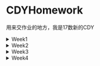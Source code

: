 # CDYHomework
用来交作业的地方，我是17数新的CDY
<details>
<summary>Week1</summary>
9月30日
记录了一天的饮水情况，包括饮水的时间、容器/饮料种类、每次饮水量（用吞咽数测量）。我从9月26日中午开始记录，直到9月29日凌晨结束。

可视化是我用数位板手绘完成的，限于精力，只绘制了第一天（9月26日下半天和9月27上半天）的记录（见9.26PM.jpg和9.27AM.jpg）。每张图以表盘呈现12小时的记录，每个节点用图标表示饮用的水的种类（详见图例），每个区段的颜色呈现的是：每次饮水后直到下一次饮水前我的“水含量”（见key.jpg），具体等于当此饮水吞咽数/直到下次饮水的小时数（记录见喝水情况表.xlsx）。

![image](https://github.com/RRC-c/CDYHomework/raw/master/Pics/9.26PM.jpg)</br>
![image](https://github.com/RRC-c/CDYHomework/raw/master/Pics/9.27AM.jpg)</br>
![image](https://github.com/RRC-c/CDYHomework/raw/master/Pics/key.jpg)

回答问题：

数据记录记录请见https://github.com/RRC-c/CDYHomework/blob/master/%E5%96%9D%E6%B0%B4%E6%83%85%E5%86%B5%E8%A1%A8.xlsx

感想：统计喝水这样的数据真的很繁琐，我觉得我这种可视化的形式可以用在一些智能水杯的app里—————当然就不需要用吞咽数计量了，可以更加精确。让一天的喝水情况直接可见————最好配一个“提醒喝水小助手”，感觉对生活还挺有帮助！

我的哪些个人数据被收集？被谁收集？答：日常的搜索记录————最明显的是淘宝————不光我在淘宝上的搜索，显然我平常的浏览器搜索数据都被淘宝收集到了。除此之外，我长期的或实时的地理位置显然被收集了————网页侧边栏出现我家乡的房地产广告/人才招聘广告，有时候也有我实时所在地的————不知道是谁在收集，推测应该是百度搜索引擎出卖了我。

</details>
<details>
<summary>Week2</summary>
10月9日</br>

问题2</br>
国内政府的</br>
《上海市公共数据开放暂行办法》[上海市人民政府网站](http://www.shanghai.gov.cn/nw2/nw2314/nw2319/nw12344/u26aw62638.html)</br>
《中华人民共和国政府信息公开条例》 [百度律师/法律智库](https://duxiaofa.baidu.com/detail?searchType=statute&from=aladdin_28231&originquery=%E6%94%BF%E5%BA%9C%E4%BF%A1%E6%81%AF%E5%85%AC%E5%BC%80%E6%9D%A1%E4%BE%8B2019&count=56&cid=27bf8b3a94630d68e58719938ec39bba_law)</br>
《政务信息资源共享管理暂行办法》[中国政府网](http://www.gov.cn/zhengce/content/2016-09/19/content_5109486.htm)</br>
《国土资源数据管理暂行办法》[自然资源部网站](http://www.mnr.gov.cn/gk/tzgg/201009/t20100915_1990379.html)</br>
还有地震局、气象局各种环境、科学数据的共享条例，不再列举</br>
国外的： </br>
美国 https://data.gov</br>
日本 http://www.data.go.jp/</br>
俄罗斯 http://opengovdata.ru/</br>
……</br>

问题3</br>
本意想算个同比数据，选取2011—2018年每一季度的“国内生产总值（不变价）当季值”为指标。 </br>
![image](https://github.com/RRC-c/CDYHomework/blob/master/%E5%9B%BD%E5%AE%B6%E7%BB%9F%E8%AE%A1%E5%B1%80GDP/%E9%A1%B5%E9%9D%A2%E6%88%AA%E5%9B%BE.png)</br>
算式：季度同比增速=（当季值-上一年同季值）/上一年同季值*100%  </br>
不变价已经去除了物价影响，理论上这就是同比增速。 </br>
但实际计算中出现了问题——2016年数据存在突出值，增速竟然达到20%以上！ </br>
这一计算方法是错误的。 </br>
原因在于物价的修正值前后有别，统计局的数据报表有注如下： </br>
"不变价数据按不同基期分段计算。其中，2011-2015年数据按2010年价格计算，2016年及以后各季度数据按2015年价格计算。累计数据由当季数据相加得到。" </br>
这就没法算了，我对照官方同比增速的数据做检验（官方同比增速用国内生产总值指数当季值做指标，算式：季度同比增速=指数当季值/100-1） </br>
发现除了极端值，其他数据也略有不同——这说明它们是用另外一个物价标准来修正的；这就触及我的知识盲区了，可能有待找一下物价方面的数据，目前还没找到正确方法。 </br>
结果及检验请见文件 [同比增速.xls](https://github.com/RRC-c/CDYHomework/blob/master/%E5%9B%BD%E5%AE%B6%E7%BB%9F%E8%AE%A1%E5%B1%80GDP/%E5%90%8C%E6%AF%94%E5%A2%9E%E9%80%9F.xls)   
</details>
<details><summary>Week3</summary>

10月9日  
我使用了图表秀、百度图说、Tableau和Excel四种工具  
用以呈现Kaggle上的数据集[Steam 10 09 18 best game](https://www.kaggle.com/michau96/steam-10-09-18-best-game)  
这个数据集为2018年9月10日steam上百大“best game”的当前在线人数（Now_Players）与24小时内的在线人数峰值（Best_Of_24）  
据此我们可以看到寥寥几个大型在线多人游戏压倒性的用户数量优势；如果仔细观察，也可以看出：比起单机游戏，在线多人游戏的峰值人数往往与当前游戏人数差别更大。  
**图表秀**  
![image](https://github.com/RRC-c/CDYHomework/blob/master/Pics/steam18-9-10%20best%20game%EF%BC%88%E5%9B%BE%E8%A1%A8%E7%A7%80%EF%BC%89.png)  
体会：*比较方便、功能不少的网页版可视化工具。图的种类很多，编辑字段、格式都很方便，给的几个配色模板也还挺漂亮。唯一不足就是作为网页版，导入数据和在有数据的情况下换图表是真的卡，卡死浏览器好几次。*  
**百度图说**  
![image](https://github.com/RRC-c/CDYHomework/blob/master/Pics/steam18-9-10%20best%20game%EF%BC%88%E7%99%BE%E5%BA%A6%C2%B7%E5%9B%BE%E8%AF%B4%EF%BC%89.png)  
体会：*百度图说更具排版工具的特点——它可以按页面编排多个图表，但它的可视化功能受限严重，太过轻量化，无法显示详细、文本密集之处。我用的数据集在图说就显示不出完整的坐标字段，导出的图片也分辨率不高。如果是简单的、仅仅是为辅助一些文本的图例我觉得可以用百度图说快速完成，其他情况下我认为这绝不是一个使用体验很好的可视化工具。*  
**Tableau**  
[点此查看pdf](https://github.com/RRC-c/CDYHomework/blob/master/Pics/steam18-9-10%20best%20game%EF%BC%88tableau%EF%BC%89.pdf)  
体会：*上手花了些时间，可以看出这是真正功能强大的可视化软件。但格式可以调整的地方有些少，而且免费版不能导出图片（差评）。还有一点，很多UI太集成了或者太简单了，我觉得右键可以点开有选项的地方，点开一看发现啥也没有，有点新手不友好。*  
**Excel**  
[点此查看pdf](https://github.com/RRC-c/CDYHomework/blob/master/Pics/steam18-9-10%20best%20game%EF%BC%88excel%EF%BC%89.pdf)  
体会：*体验完上面几个，才意识到excel是一个多么强大而便利的可视化工具。*  

</details>
<details><summary>Week4</summary>
  
10月29日  
*严格来讲这不是一篇新闻，这只能算一个科普小片段：*  
**白色污染泛滥，塑料包装或是最大祸首**  
塑料已经成为现代世界应用最广的人造材料，几乎从诞生之初人们就很关注它对环境的影响。塑料在生产生活中庞大的产量和使用量，以及其难以自然降解等特征给世界环境带来巨大压力。而2017年7月加州大学与佐治亚大学的一项研究显示：比起其他规模化生产的工业门类，包装产业使用塑料最多，同时它也成为产生最多塑料废料的产业。以2015年的数据为例：  
![image](https://github.com/RRC-c/CDYHomework/blob/master/Pics/Plastic-waste.jpg)  
与塑料总产量屈居第二的建筑产业不同，包装产业在大量运用塑料的同时产生塑料废料的比例相当之高，达到了惊人的97%。导致其废料泛滥的最大原因显然是塑料包装短暂的寿命。大多数塑料包装都属于一次性包装，一旦拆开就成为废料。研究指出，包装产业塑料产品的平均寿命只有半年，在所有门类的产品中垫底。而位列倒二的一般消费品（消费者与机构）平均也有3年的寿命。  
![image](https://github.com/RRC-c/CDYHomework/blob/master/Pics/Plastic-lifetime.jpg)  
除了短命这一最大原因外，比起交通、建筑等门类，包装产品在材料和形制上更具多样化，这给其回收利用带来困难。  
要缓解塑料废料给地球环境带来的压力，我们就不能回避塑料包装的问题。对于制造商和消费者来说，减少塑料包装的使用，选择便于回收、降解的塑料包装，支持垃圾分类，都有助于改善当前状况。而政府决策者需要更精细的管控经济产业的环境影响，积极运用立法手段改变现状。


过程与思路：  
数据主要来源于Roland Geyer1, Jenna R. Jambeck2 and Kara Lavender Law于2017年7月发表的研究[Production, use, and fate of all plastics ever made](https://advances.sciencemag.org/content/3/7/e1700782)，我所使用的3个数据集都是在Our World in Data网站上获得的，都可在[Plastic Pollution](https://ourworldindata.org/plastic-pollution)这一页面中下载。  
过程中还参考了转载在CSDN上的[Data Discovery:Global Plastic Waste](https://tduan.netlify.com/post/data-weekend-global-plastic-waste/)  
我获取的原始数据集是2015年各工业门类的塑料产量、2015年世界各工业门类塑料废料产生量和研究估算出的各门类产品平均寿命。  
Our World in Data本身分别在这几个数据集下提供了条形图。一开始我只是希望通过我的可视化体现各门类产生的塑料、塑料废料的比例关系，所以我选用饼状图。但这样显然太简单了，也没有新意，所以我回去看了网站数据来源的这篇研究。我最终决定呈现不同工业门类塑料产量和其废料生产量的比例关系——这意味着这个门类是否是个浪费塑料的产业。所以我最后想出一个有点类似一个饼状图+一个南丁格尔图的可视化方案，表示两重比例。由于扇形面积表示的比例不是直观的（半径应是所表示比例的平方根），所以我给小一级的比例（废料产生量/塑料产量）在图上做了标明。  
原研究中对这个比例的论述是建立在他们对塑料产品寿命的研究上的，为了说明高废料比例背后的原因，我补充了产品平均寿命的数据，做出了第二张图。  
两张图都是用可视化工具（第一张是图表说，第二张是tableau）制作雏形后转入ps加工成的，而第一张图中小一级比例（废料产生量/塑料产量）的扇形/小扇形，则是经过计算后在ps上单独画出的。

</details>
